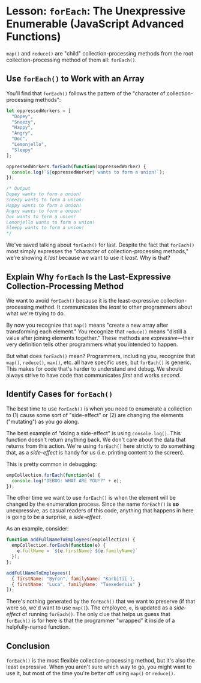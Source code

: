 # Lesson: `forEach`: The Unexpressive Enumerable (JavaScript Advanced Functions)

`map()` and `reduce()` are "child" collection-processing methods from the root collection-processing method of them all: `forEach()`.

## Use `forEach()` to Work with an Array

You'll find that `forEach()` follows the pattern of the "character of collection-processing methods":

```js
let oppressedWorkers = [
  "Dopey",
  "Sneezy",
  "Happy",
  "Angry",
  "Doc",
  "Lemonjello",
  "Sleepy"
];

oppressedWorkers.forEach(function(oppressedWorker) {
  console.log(`${oppressedWorker} wants to form a union!`);
});

/* Output
Dopey wants to form a union!
Sneezy wants to form a union!
Happy wants to form a union!
Angry wants to form a union!
Doc wants to form a union!
Lemonjello wants to form a union!
Sleepy wants to form a union!
*/
```

We've saved talking about `forEach()` for last. Despite the fact that `forEach()` most simply expresses the "character of collection-processing methods," we're showing it _last_ because we want to use it _least_. Why is that?

## Explain Why `forEach` Is the Last-Expressive Collection-Processing Method

We want to avoid `forEach()` because it is the least-expressive collection-processing method. It communicates the _least_ to other programmers about what we're trying to do.

By now you recognize that `map()` means "create a new array after transforming each element." You recognize that `reduce()` means "distill a value after joining elements together." These methods are _expressive_—their very definition tells other programmers what you intended to happen.

But what does `forEach()` mean? Programmers, including you, recognize that `map()`, `reduce()`, `max()`, etc. all have specific uses, but `forEach()` is generic. This makes for code that's harder to understand and debug. We should always strive to have code that communicates _first_ and works _second_.

## Identify Cases for `forEach()`

The best time to use `forEach()` is when you need to enumerate a collection to (1) cause some sort of "side-effect" or (2) are changing the elements ("mutating") as you go along.

The best example of "doing a side-effect" is using `console.log()`. This function doesn't return anything back. We don't care about the data that returns from this action. We're using `forEach()` here strictly to do something that, as a _side-effect_ is handy for us (i.e. printing content to the screen).

This is pretty common in debugging:

```js
empCollection.forEach(function(e) {
  console.log("DEBUG: WHAT ARE YOU!?" + e);
});
```

The other time we want to use `forEach()` is when the element will be changed by the enumeration process. Since the name `forEach()` is **so** unexpressive, as casual readers of this code, anything that happens in here is going to be a surprise, a _side-effect_.

As an example, consider:

```js
function addFullNameToEmployees(empCollection) {
  empCollection.forEach(function(e) {
    e.fullName = `${e.firstName} ${e.familyName}`
  });
};

addFullNameToEmployees([
  { firstName: "Byron", familyName: "Karbitii },
  { firstName: "Luca", familyName: "Tuexedensis" }
]);
```

There's nothing generated by the `forEach()` that we want to preserve (if that were so, we'd want to use `map()`). The employee, `e`, is updated as a _side-effect_ of running `forEach()`. The only clue that helps us guess that `forEach()` is for here is that the programmer "wrapped" it inside of a helpfully-named function.

## Conclusion

`forEach()` is the most flexible collection-processing method, but it's also the least expressive. When you aren't sure which way to go, you might want to use it, but most of the time you're better off using `map()` or `reduce()`.
